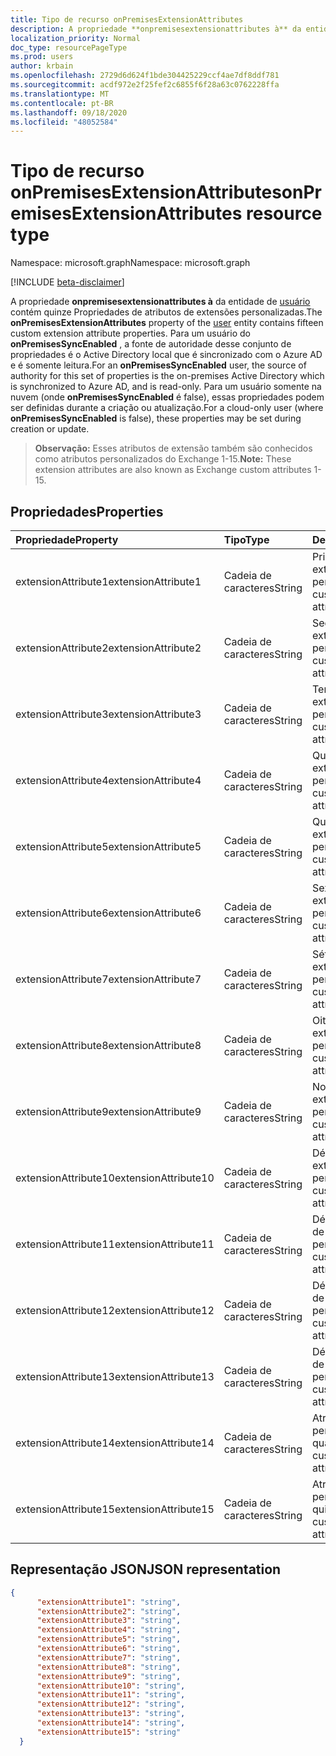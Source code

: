 ```yaml
---
title: Tipo de recurso onPremisesExtensionAttributes
description: A propriedade **onpremisesextensionattributes à** da entidade de usuário contém quinze Propriedades de atributos de extensões personalizadas.
localization_priority: Normal
doc_type: resourcePageType
ms.prod: users
author: krbain
ms.openlocfilehash: 2729d6d624f1bde304425229ccf4ae7df8ddf781
ms.sourcegitcommit: acdf972e2f25fef2c6855f6f28a63c0762228ffa
ms.translationtype: MT
ms.contentlocale: pt-BR
ms.lasthandoff: 09/18/2020
ms.locfileid: "48052584"
---
```

# <a name="onpremisesextensionattributes-resource-type"></a><span data-ttu-id="9649d-103">Tipo de recurso onPremisesExtensionAttributes</span><span class="sxs-lookup"><span data-stu-id="9649d-103">onPremisesExtensionAttributes resource type</span></span>

<span data-ttu-id="9649d-104">Namespace: microsoft.graph</span><span class="sxs-lookup"><span data-stu-id="9649d-104">Namespace: microsoft.graph</span></span>

[!INCLUDE [beta-disclaimer](../../includes/beta-disclaimer.md)]

<span data-ttu-id="9649d-105">A propriedade **onpremisesextensionattributes à** da entidade de [usuário](user.md) contém quinze Propriedades de atributos de extensões personalizadas.</span><span class="sxs-lookup"><span data-stu-id="9649d-105">The **onPremisesExtensionAttributes** property of the [user](user.md) entity contains fifteen custom extension attribute properties.</span></span> <span data-ttu-id="9649d-106">Para um usuário do **onPremisesSyncEnabled** , a fonte de autoridade desse conjunto de propriedades é o Active Directory local que é sincronizado com o Azure AD e é somente leitura.</span><span class="sxs-lookup"><span data-stu-id="9649d-106">For an **onPremisesSyncEnabled** user, the source of authority for this set of properties is the on-premises Active Directory which is synchronized to Azure AD, and is read-only.</span></span> <span data-ttu-id="9649d-107">Para um usuário somente na nuvem (onde **onPremisesSyncEnabled** é false), essas propriedades podem ser definidas durante a criação ou atualização.</span><span class="sxs-lookup"><span data-stu-id="9649d-107">For a cloud-only user (where **onPremisesSyncEnabled** is false), these properties may be set during creation or update.</span></span>

> <span data-ttu-id="9649d-108">**Observação:** Esses atributos de extensão também são conhecidos como atributos personalizados do Exchange 1-15.</span><span class="sxs-lookup"><span data-stu-id="9649d-108">**Note:** These extension attributes are also known as Exchange custom attributes 1-15.</span></span>


## <a name="properties"></a><span data-ttu-id="9649d-109">Propriedades</span><span class="sxs-lookup"><span data-stu-id="9649d-109">Properties</span></span>
| <span data-ttu-id="9649d-110">Propriedade</span><span class="sxs-lookup"><span data-stu-id="9649d-110">Property</span></span>     | <span data-ttu-id="9649d-111">Tipo</span><span class="sxs-lookup"><span data-stu-id="9649d-111">Type</span></span>   |<span data-ttu-id="9649d-112">Descrição</span><span class="sxs-lookup"><span data-stu-id="9649d-112">Description</span></span>|
|:---------------|:--------|:----------|
|<span data-ttu-id="9649d-113">extensionAttribute1</span><span class="sxs-lookup"><span data-stu-id="9649d-113">extensionAttribute1</span></span>|<span data-ttu-id="9649d-114">Cadeia de caracteres</span><span class="sxs-lookup"><span data-stu-id="9649d-114">String</span></span>| <span data-ttu-id="9649d-115">Primeiro atributo de extensão personalizável.</span><span class="sxs-lookup"><span data-stu-id="9649d-115">First customizable extension attribute.</span></span> |
|<span data-ttu-id="9649d-116">extensionAttribute2</span><span class="sxs-lookup"><span data-stu-id="9649d-116">extensionAttribute2</span></span>|<span data-ttu-id="9649d-117">Cadeia de caracteres</span><span class="sxs-lookup"><span data-stu-id="9649d-117">String</span></span>| <span data-ttu-id="9649d-118">Segundo atributo de extensão personalizável.</span><span class="sxs-lookup"><span data-stu-id="9649d-118">Second customizable extension attribute.</span></span> |
|<span data-ttu-id="9649d-119">extensionAttribute3</span><span class="sxs-lookup"><span data-stu-id="9649d-119">extensionAttribute3</span></span>|<span data-ttu-id="9649d-120">Cadeia de caracteres</span><span class="sxs-lookup"><span data-stu-id="9649d-120">String</span></span>| <span data-ttu-id="9649d-121">Terceiro atributo de extensão personalizável.</span><span class="sxs-lookup"><span data-stu-id="9649d-121">Third customizable extension attribute.</span></span> |
|<span data-ttu-id="9649d-122">extensionAttribute4</span><span class="sxs-lookup"><span data-stu-id="9649d-122">extensionAttribute4</span></span>|<span data-ttu-id="9649d-123">Cadeia de caracteres</span><span class="sxs-lookup"><span data-stu-id="9649d-123">String</span></span>| <span data-ttu-id="9649d-124">Quarto atributo de extensão personalizável.</span><span class="sxs-lookup"><span data-stu-id="9649d-124">Fourth customizable extension attribute.</span></span> |
|<span data-ttu-id="9649d-125">extensionAttribute5</span><span class="sxs-lookup"><span data-stu-id="9649d-125">extensionAttribute5</span></span>|<span data-ttu-id="9649d-126">Cadeia de caracteres</span><span class="sxs-lookup"><span data-stu-id="9649d-126">String</span></span>| <span data-ttu-id="9649d-127">Quinto atributo de extensão personalizável.</span><span class="sxs-lookup"><span data-stu-id="9649d-127">Fifth customizable extension attribute.</span></span> |
|<span data-ttu-id="9649d-128">extensionAttribute6</span><span class="sxs-lookup"><span data-stu-id="9649d-128">extensionAttribute6</span></span>|<span data-ttu-id="9649d-129">Cadeia de caracteres</span><span class="sxs-lookup"><span data-stu-id="9649d-129">String</span></span>| <span data-ttu-id="9649d-130">Sexto atributo de extensão personalizável.</span><span class="sxs-lookup"><span data-stu-id="9649d-130">Sixth customizable extension attribute.</span></span> |
|<span data-ttu-id="9649d-131">extensionAttribute7</span><span class="sxs-lookup"><span data-stu-id="9649d-131">extensionAttribute7</span></span>|<span data-ttu-id="9649d-132">Cadeia de caracteres</span><span class="sxs-lookup"><span data-stu-id="9649d-132">String</span></span>| <span data-ttu-id="9649d-133">Sétimo atributo de extensão personalizável.</span><span class="sxs-lookup"><span data-stu-id="9649d-133">Seventh customizable extension attribute.</span></span> |
|<span data-ttu-id="9649d-134">extensionAttribute8</span><span class="sxs-lookup"><span data-stu-id="9649d-134">extensionAttribute8</span></span>|<span data-ttu-id="9649d-135">Cadeia de caracteres</span><span class="sxs-lookup"><span data-stu-id="9649d-135">String</span></span>| <span data-ttu-id="9649d-136">Oitavo atributo de extensão personalizável.</span><span class="sxs-lookup"><span data-stu-id="9649d-136">Eighth customizable extension attribute.</span></span> |
|<span data-ttu-id="9649d-137">extensionAttribute9</span><span class="sxs-lookup"><span data-stu-id="9649d-137">extensionAttribute9</span></span>|<span data-ttu-id="9649d-138">Cadeia de caracteres</span><span class="sxs-lookup"><span data-stu-id="9649d-138">String</span></span>| <span data-ttu-id="9649d-139">Nono atributo de extensão personalizável.</span><span class="sxs-lookup"><span data-stu-id="9649d-139">Ninth customizable extension attribute.</span></span> |
|<span data-ttu-id="9649d-140">extensionAttribute10</span><span class="sxs-lookup"><span data-stu-id="9649d-140">extensionAttribute10</span></span>|<span data-ttu-id="9649d-141">Cadeia de caracteres</span><span class="sxs-lookup"><span data-stu-id="9649d-141">String</span></span>| <span data-ttu-id="9649d-142">Décimo atributo de extensão personalizável.</span><span class="sxs-lookup"><span data-stu-id="9649d-142">Tenth customizable extension attribute.</span></span> |
|<span data-ttu-id="9649d-143">extensionAttribute11</span><span class="sxs-lookup"><span data-stu-id="9649d-143">extensionAttribute11</span></span>|<span data-ttu-id="9649d-144">Cadeia de caracteres</span><span class="sxs-lookup"><span data-stu-id="9649d-144">String</span></span>| <span data-ttu-id="9649d-145">Décimo primeiro atributo de extensão personalizável.</span><span class="sxs-lookup"><span data-stu-id="9649d-145">Eleventh customizable extension attribute.</span></span> |
|<span data-ttu-id="9649d-146">extensionAttribute12</span><span class="sxs-lookup"><span data-stu-id="9649d-146">extensionAttribute12</span></span>|<span data-ttu-id="9649d-147">Cadeia de caracteres</span><span class="sxs-lookup"><span data-stu-id="9649d-147">String</span></span>| <span data-ttu-id="9649d-148">Décimo segundo atributo de extensão personalizável.</span><span class="sxs-lookup"><span data-stu-id="9649d-148">Twelfth customizable extension attribute.</span></span> |
|<span data-ttu-id="9649d-149">extensionAttribute13</span><span class="sxs-lookup"><span data-stu-id="9649d-149">extensionAttribute13</span></span>|<span data-ttu-id="9649d-150">Cadeia de caracteres</span><span class="sxs-lookup"><span data-stu-id="9649d-150">String</span></span>| <span data-ttu-id="9649d-151">Décimo terceiro atributo de extensão personalizável.</span><span class="sxs-lookup"><span data-stu-id="9649d-151">Thirteenth customizable extension attribute.</span></span> |
|<span data-ttu-id="9649d-152">extensionAttribute14</span><span class="sxs-lookup"><span data-stu-id="9649d-152">extensionAttribute14</span></span>|<span data-ttu-id="9649d-153">Cadeia de caracteres</span><span class="sxs-lookup"><span data-stu-id="9649d-153">String</span></span>| <span data-ttu-id="9649d-154">Atributo de extensão personalizável décimo quarto.</span><span class="sxs-lookup"><span data-stu-id="9649d-154">Fourteenth customizable extension attribute.</span></span> |
|<span data-ttu-id="9649d-155">extensionAttribute15</span><span class="sxs-lookup"><span data-stu-id="9649d-155">extensionAttribute15</span></span>|<span data-ttu-id="9649d-156">Cadeia de caracteres</span><span class="sxs-lookup"><span data-stu-id="9649d-156">String</span></span>| <span data-ttu-id="9649d-157">Atributo de extensão personalizável décimo quinto.</span><span class="sxs-lookup"><span data-stu-id="9649d-157">Fifteenth customizable extension attribute.</span></span> |

## <a name="json-representation"></a><span data-ttu-id="9649d-158">Representação JSON</span><span class="sxs-lookup"><span data-stu-id="9649d-158">JSON representation</span></span>

<!-- {
  "blockType": "resource",
  "optionalProperties": [

  ],
  "@odata.type": "microsoft.graph.onPremisesExtensionAttributes"
}-->


```json
{
      "extensionAttribute1": "string",
      "extensionAttribute2": "string",
      "extensionAttribute3": "string",
      "extensionAttribute4": "string",
      "extensionAttribute5": "string",
      "extensionAttribute6": "string",
      "extensionAttribute7": "string",
      "extensionAttribute8": "string",
      "extensionAttribute9": "string",
      "extensionAttribute10": "string",
      "extensionAttribute11": "string",
      "extensionAttribute12": "string",
      "extensionAttribute13": "string",
      "extensionAttribute14": "string",
      "extensionAttribute15": "string"
  }

```


<!-- uuid: 8fcb5dbc-d5aa-4681-8e31-b001d5168d79
2015-10-25 14:57:30 UTC -->
<!--
{
  "type": "#page.annotation",
  "description": "onPremisesExtensionAttributes resource",
  "keywords": "",
  "section": "documentation",
  "tocPath": "",
  "suppressions": []
}
-->


